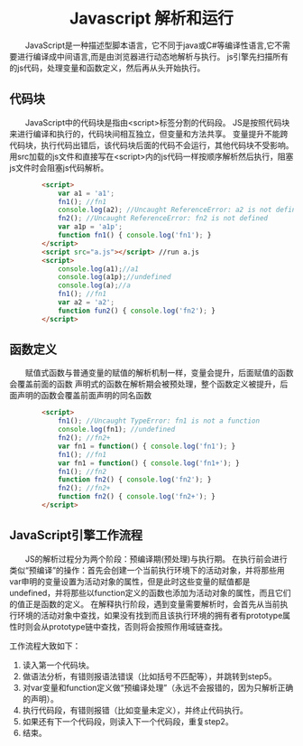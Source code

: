 
<h1 align="center"> Javascript 解析和运行</h1>

　　JavaScript是一种描述型脚本语言，它不同于java或C#等编译性语言,它不需要进行编译成中间语言,而是由浏览器进行动态地解析与执行。
js引擎先扫描所有的js代码，处理变量和函数定义，然后再从头开始执行。

代码块
-

　　JavaScript中的代码块是指由&lt;script&gt;标签分割的代码段。
JS是按照代码块来进行编译和执行的，代码块间相互独立，但变量和方法共享。
变量提升不能跨代码块，执行代码出错后，该代码块后面的代码不会运行，其他代码块不受影响。
用src加载的js文件和直接写在&lt;script&gt;内的js代码一样按顺序解析然后执行，阻塞js文件时会阻塞js代码解析。

```html
		<script>
			var a1 = 'a1';
			fn1(); //fn1
			console.log(a2); //Uncaught ReferenceError: a2 is not defined
			fn2(); //Uncaught ReferenceError: fn2 is not defined
			var a1p = 'a1p';
			function fn1() { console.log('fn1'); }
		</script>
		<script src="a.js"></script> //run a.js
		<script>
			console.log(a1);//a1
			console.log(a1p);//undefined
			console.log(a);//a
			fn1(); //fn1
			var a2 = 'a2';
			function fun2() { console.log('fn2'); }
		</script>
```

函数定义
-

　　赋值式函数与普通变量的赋值的解析机制一样，变量会提升，后面赋值的函数会覆盖前面的函数
声明式的函数在解析期会被预处理，整个函数定义被提升，后面声明的函数会覆盖前面声明的同名函数

```html
		<script>
			fn1(); //Uncaught TypeError: fn1 is not a function
			console.log(fn1); //undefined
			fn2(); //fn2+
			var fn1 = function() { console.log('fn1'); }
			fn1(); //fn1
			var fn1 = function() { console.log('fn1+'); }
			fn1(); //fn2
			function fn2() { console.log('fn2'); }
			fn2(); //fn2+
			function fn2() { console.log('fn2+'); }
		</script>
```

JavaScript引擎工作流程
-

　　JS的解析过程分为两个阶段：预编译期(预处理)与执行期。
在执行前会进行类似“预编译”的操作：首先会创建一个当前执行环境下的活动对象，并将那些用var申明的变量设置为活动对象的属性，但是此时这些变量的赋值都是undefined，并将那些以function定义的函数也添加为活动对象的属性，而且它们的值正是函数的定义。
在解释执行阶段，遇到变量需要解析时，会首先从当前执行环境的活动对象中查找，如果没有找到而且该执行环境的拥有者有prototype属性时则会从prototype链中查找，否则将会按照作用域链查找。

工作流程大致如下：

1. 读入第一个代码块。
2. 做语法分析，有错则报语法错误（比如括号不匹配等），并跳转到step5。
3. 对var变量和function定义做“预编译处理”（永远不会报错的，因为只解析正确的声明）。
4. 执行代码段，有错则报错（比如变量未定义），并终止代码执行。
5. 如果还有下一个代码段，则读入下一个代码段，重复step2。
6. 结束。





